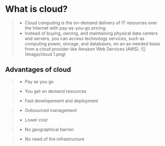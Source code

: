 # What is cloud?
> + Cloud computing is the on-demand delivery of IT resources over the Internet with pay-as-you-go pricing.
> +  Instead of buying, owning, and maintaining physical data centers and servers, you can access technology services, such as computing power, storage, and databases, on an as-needed basis from a cloud provider like Amazon Web Services (AWS).
![](Image/cloud 1.png)

## Advantages of cloud
> + Pay as you go

 > + You get on demand resources

> + Fast developement and deployment

> + Outsourced management

> + Lower cost

> + No geographical barrier.

> + No need of the infrastructure
